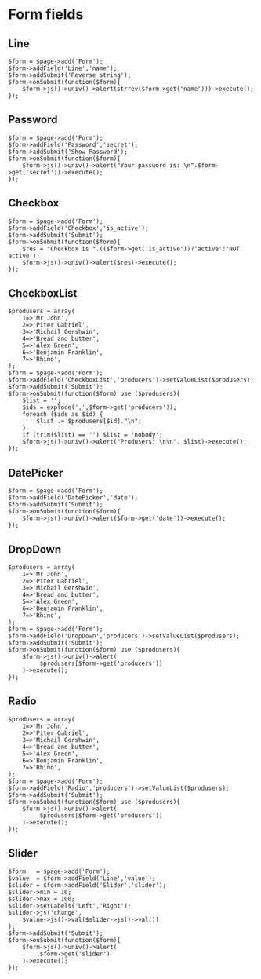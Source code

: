 # Form fields

## Line

    $form = $page->add('Form');
    $form->addField('Line','name');
    $form->addSubmit('Reverse string');
    $form->onSubmit(function($form){
        $form->js()->univ()->alert(strrev($form->get('name')))->execute();
    });

## Password

    $form = $page->add('Form');
    $form->addField('Password','secret');
    $form->addSubmit('Show Password');
    $form->onSubmit(function($form){
        $form->js()->univ()->alert("Your password is: \n".$form->get('secret'))->execute();
    });

## Checkbox

    $form = $page->add('Form');
    $form->addField('Checkbox','is_active');
    $form->addSubmit('Submit');
    $form->onSubmit(function($form){
        $res = "Checkbox is ".(($form->get('is_active'))?'active':'NOT active');
        $form->js()->univ()->alert($res)->execute();
    });

## CheckboxList

    $produsers = array(
        1=>'Mr John',
        2=>'Piter Gabriel',
        3=>'Michail Gershwin',
        4=>'Bread and butter',
        5=>'Alex Green',
        6=>'Benjamin Franklin',
        7=>'Rhino',
    );
    $form = $page->add('Form');
    $form->addField('CheckboxList','producers')->setValueList($produsers);
    $form->addSubmit('Submit');
    $form->onSubmit(function($form) use ($produsers){
        $list = '';
        $ids = explode(',',$form->get('producers'));
        foreach ($ids as $id) {
            $list .= $produsers[$id]."\n";
        }
        if (trim($list) == '') $list = 'nobody';
        $form->js()->univ()->alert("Produsers: \n\n". $list)->execute();
    });

## DatePicker

    $form = $page->add('Form');
    $form->addField('DatePicker','date');
    $form->addSubmit('Submit');
    $form->onSubmit(function($form){
        $form->js()->univ()->alert($form->get('date'))->execute();
    });

## DropDown

    $produsers = array(
        1=>'Mr John',
        2=>'Piter Gabriel',
        3=>'Michail Gershwin',
        4=>'Bread and butter',
        5=>'Alex Green',
        6=>'Benjamin Franklin',
        7=>'Rhino',
    );
    $form = $page->add('Form');
    $form->addField('DropDown','producers')->setValueList($produsers);
    $form->addSubmit('Submit');
    $form->onSubmit(function($form) use ($produsers){
        $form->js()->univ()->alert(
             $produsers[$form->get('producers')]
        )->execute();
    });

## Radio

    $produsers = array(
        1=>'Mr John',
        2=>'Piter Gabriel',
        3=>'Michail Gershwin',
        4=>'Bread and butter',
        5=>'Alex Green',
        6=>'Benjamin Franklin',
        7=>'Rhino',
    );
    $form = $page->add('Form');
    $form->addField('Radio','producers')->setValueList($produsers);
    $form->addSubmit('Submit');
    $form->onSubmit(function($form) use ($produsers){
        $form->js()->univ()->alert(
             $produsers[$form->get('producers')]
        )->execute();
    });

## Slider

    $form   = $page->add('Form');
    $value  = $form->addField('Line','value');
    $slider = $form->addField('Slider','slider');
    $slider->min = 10;
    $slider->max = 100;
    $slider->setLabels('Left','Right');
    $slider->js('change',
        $value->js()->val($slider->js()->val())
    );
    $form->addSubmit('Submit');
    $form->onSubmit(function($form){
        $form->js()->univ()->alert(
             $form->get('slider')
        )->execute();
    });














